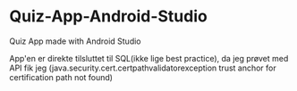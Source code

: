# Quiz-App-Android-Studio
Quiz App made with Android Studio

App'en er direkte tilsluttet til SQL(ikke lige best practice), da jeg prøvet med API fik jeg (java.security.cert.certpathvalidatorexception trust anchor for certification path not found)
